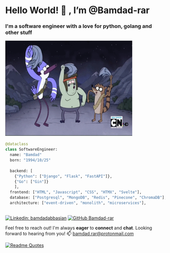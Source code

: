 <h1>Hello World! 👋 , I’m @Bamdad-rar</h1>
<h3>I'm a software engineer with a love for python, golang and other stuff</h3>

<p>
  <img  src="./ohh.gif" alt="ohhh" height="300" width="400" />
</p>

```python
@dataclass
class SoftwareEngineer:
  name: "Bamdad"
  born: "1994/10/25"

  backend: [
    {"Python": ["Django", "Flask", "FastAPI"]},
    {"Go": ["Gin"]}
    ],
  frontend: ["HTML", "Javascript", "CSS", "HTMX", "Svelte"],
  database: ["Postgresql", "MongoDB", "Redis", "Pinecone", "ChromaDB"],
  architecture: ["event-driven", "monolith", "microservices"],
  
```


[![Linkedin: bamdadabbasian](https://img.shields.io/badge/-bamdadabbasian-blue?style=flat-square&logo=Linkedin&logoColor=white&link=https://www.linkedin.com/in/bamdadabbasian/)](https://www.linkedin.com/in/bamdadabbasian/)
[![GitHub Bamdad-rar](https://img.shields.io/github/followers/Bamdad-rar?style=social)](https://github.com/Bamdad-rar)
<!-- [![GitHub Bamdad-rar](https://img.shields.io/github/followers/Bamdad-rar?label=follow&style=social)](https://github.com/Bamdad-rar) -->

Feel free to reach out! I'm always **eager** to **connect** and **chat**. Looking forward to hearing from you!
📫 bamdad.rar@protonmail.com

[![Readme Quotes](https://quotes-github-readme.vercel.app/api?type=horizontal&theme=dark&border=true&quote=The%20curse%20of%20much%20knowledge%20is%20often%20indecision.%20What%20is%20better%3F%20To%20be%20born%20good%20or%20to%20overcome%20your%20evil%20nature%20through%20great%20effort%3F&author=paarthurnax)](https://github.com/piyushsuthar/github-readme-quotes)
